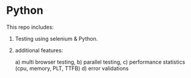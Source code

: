 # Python

This repo includes:
1) Testing using selenium & Python.

2) additional features: 

   a) multi browser testing, 
   b) parallel testing,
   c) performance statistics (cpu, memory, PLT, TTFB)
   d) error validations
